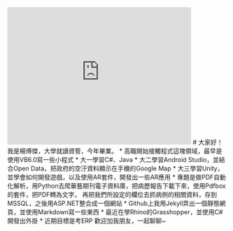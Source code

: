 <iframe width="420" height="315" src="https://www.youtube.com/embed/GIP0j4oRMWc" frameborder="0" webkitallowfullscreen mozallowfullscreen allowfullscreen>
</iframe>  
# 大家好！我是楊傅傑，大學就讀資管，今年畢業。  
* 高職開始接觸程式這塊領域，最早是使用VB6.0寫一些小程式  
* 大一學習C#、Java  
* 大二學習Android Studio，並結合Open Data，把政府的空汙資料顯示在手機的Google Map  
* 大三學習Unity，並學會如何開發遊戲，以及使用AR套件，開發出一些AR應用  
* 專題是做PDF自動化解析，用Python去爬華藝期刊電子資料庫，把病歷報告下載下來，使用Pdfbox的套件，把PDF轉為文字，  
  再把我們所設定的欄位去抓病例的相關資料，存到MSSQL，之後用ASP.NET整合成一個網站  
* Github上我用Jekyll弄出一個靜態網頁，並使用Markdown寫一些東西  
* 最近在學Rhino的Grasshopper，並使用C#開發出外掛  
* 近期目標是考ERP  
歡迎加我朋友，一起聊聊~  

